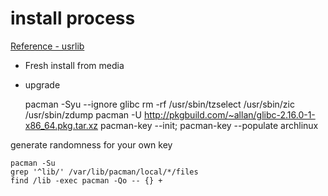 # install process

[Reference - usrlib](https://wiki.archlinux.org/index.php/DeveloperWiki:usrlib)

* Fresh install from media

* upgrade

    pacman -Syu --ignore glibc
    rm -rf /usr/sbin/tzselect /usr/sbin/zic /usr/sbin/zdump
    pacman -U http://pkgbuild.com/~allan/glibc-2.16.0-1-x86_64.pkg.tar.xz
    pacman-key --init; pacman-key --populate archlinux
    
generate randomness for your own key

    pacman -Su
    grep '^lib/' /var/lib/pacman/local/*/files
    find /lib -exec pacman -Qo -- {} +


    
